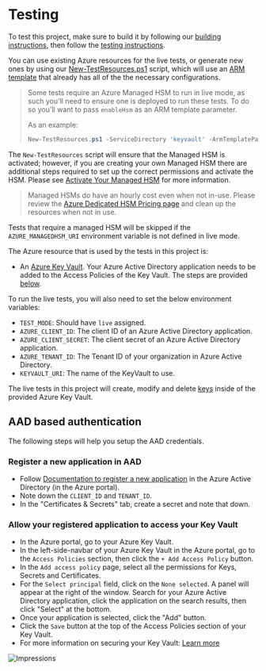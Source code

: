 # Testing

To test this project, make sure to build it by following our [building instructions](https://github.com/Azure/azure-sdk-for-js/blob/master/CONTRIBUTING.md#building), then follow the [testing instructions](https://github.com/Azure/azure-sdk-for-js/blob/master/CONTRIBUTING.md#testing).

You can use existing Azure resources for the live tests, or generate new ones by using our [New-TestResources.ps1](https://github.com/Azure/azure-sdk-for-js/blob/master/eng/common/TestResources/New-TestResources.ps1) script, which will use an [ARM template](https://github.com/Azure/azure-sdk-for-js/blob/master/sdk/keyvault/test-resources.json) that already has all of the the necessary configurations.

> Some tests require an Azure Managed HSM to run in live mode, as such you'll need to ensure one is deployed to run these tests. To do so you'll want to pass `enableHsm` as an ARM template parameter.
>
> As an example:
>
> ```powershell
> New-TestResources.ps1 -ServiceDirectory 'keyvault' -ArmTemplateParameters @{ "enableHsm" = $true }
> ```

The `New-TestResources` script will ensure that the Managed HSM is activated; however, if you are creating your own Managed HSM there are additional steps required to set up the correct permissions and activate the HSM. Please see [Activate Your Managed HSM](https://github.com/Azure/azure-sdk-for-js/blob/master/sdk/keyvault/keyvault-admin/README.md#activate-your-managed-hsm) for more information.

> Managed HSMs do have an hourly cost even when not in-use. Please review the [Azure Dedicated HSM Pricing page](https://azure.microsoft.com/pricing/details/azure-dedicated-hsm/#pricing) and clean up the resources when not in use.

Tests that require a managed HSM will be skipped if the `AZURE_MANAGEDHSM_URI` environment variable is not defined in live mode.

The Azure resource that is used by the tests in this project is:

- An [Azure Key Vault](https://docs.microsoft.com/azure/key-vault/general/basic-concepts). Your Azure Active Directory application needs to be added to the Access Policies of the Key Vault. The steps are provided [below](#aad-based-authentication).

To run the live tests, you will also need to set the below environment variables:

- `TEST_MODE`: Should have `live` assigned.
- `AZURE_CLIENT_ID`: The client ID of an Azure Active Directory application.
- `AZURE_CLIENT_SECRET`: The client secret of an Azure Active Directory application.
- `AZURE_TENANT_ID`: The Tenant ID of your organization in Azure Active Directory.
- `KEYVAULT_URI`: The name of the KeyVault to use.

The live tests in this project will create, modify and delete [keys](https://docs.microsoft.com/azure/key-vault/keys/about-keys) inside of the provided Azure Key Vault.

## AAD based authentication

The following steps will help you setup the AAD credentials.

### Register a new application in AAD

- Follow [Documentation to register a new application](https://docs.microsoft.com/azure/active-directory/develop/quickstart-register-app) in the Azure Active Directory (in the Azure portal).
- Note down the `CLIENT_ID` and `TENANT_ID`.
- In the "Certificates & Secrets" tab, create a secret and note that down.

### Allow your registered application to access your Key Vault

- In the Azure portal, go to your Azure Key Vault.
- In the left-side-navbar of your Azure Key Vault in the Azure portal, go to the `Access Policies` section, then click the `+ Add Access Policy` button.
- In the `Add access policy` page, select all the permissions for Keys, Secrets and Certificates.
- For the `Select principal` field, click on the `None selected`. A panel will appear at the right of the window. Search for your Azure Active Directory application, click the application on the search results, then click "Select" at the bottom.
- Once your application is selected, click the "Add" button.
- Click the `Save` button at the top of the Access Policies section of your Key Vault.
- For more information on securing your Key Vault: [Learn more](https://docs.microsoft.com/azure/key-vault/general/secure-your-key-vault)

![Impressions](https://azure-sdk-impressions.azurewebsites.net/api/impressions/azure-sdk-for-js%2Fsdk%2Fkeyvault%2Fkeyvault-keys%2Ftest%2FREADME.png)

